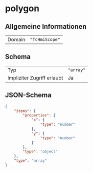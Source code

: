 # polygon

## Allgemeine Informationen

|  |  |
| - | - |
| Domain | `"TcHmiScope"` |

## Schema

|  |  |
| - | - |
| Typ | `"array"` |
| Impliziter Zugriff erlaubt | Ja |

## JSON-Schema

```json
{
    "items": {
        "properties": {
            "x": {
                "type": "number"
            },
            "y": {
                "type": "number"
            }
        },
        "type": "object"
    },
    "type": "array"
}
```
